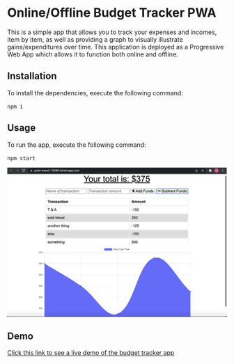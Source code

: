 # Online/Offline Budget Tracker PWA
This is a simple app that allows you to track your expenses and incomes, item by item, as well as providing a graph to visually illustrate gains/expenditures over time.  This application is deployed as a Progressive Web App which allows it to function both online and offline.

## Installation
To install the dependencies, execute the following command:
```
npm i
```

## Usage
To run the app, execute the following command:
```
npm start
```
![Budget Tracker](https://github.com/j-goldrath/budget-tracker/blob/main/assets/images/progressive-budget-pwa.png?raw=true)

## Demo
[Click this link to see a live demo of the budget tracker app](https://quiet-beach-13296.herokuapp.com/)
